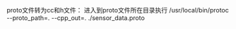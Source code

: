 proto文件转为cc和h文件：
进入到proto文件所在目录执行
/usr/local/bin/protoc --proto_path=. --cpp_out=. ./sensor_data.proto
